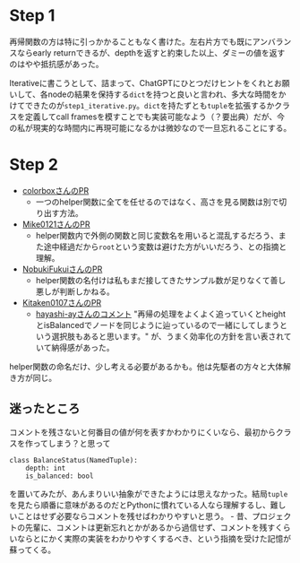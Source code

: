 # Step 1

再帰関数の方は特に引っかかることもなく書けた。左右片方でも既にアンバランスならearly returnできるが、depthを返すと約束した以上、ダミーの値を返すのはやや抵抗感があった。

Iterativeに書こうとして、詰まって、ChatGPTにひとつだけヒントをくれとお願いして、各nodeの結果を保持する`dict`を持つと良いと言われ、多大な時間をかけてできたのが`step1_iterative.py`。`dict`を持たずとも`tuple`を拡張するかクラスを定義してcall framesを模すことでも実装可能なよう（？要出典）だが、今の私が現実的な時間内に再現可能になるかは微妙なので一旦忘れることにする。

# Step 2

- [colorboxさんのPR](https://github.com/colorbox/leetcode/pull/12)
    - 一つのhelper関数に全てを任せるのではなく、高さを見る関数は別で切り出す方法。
- [Mike0121さんのPR](https://github.com/Mike0121/LeetCode/pull/4)
    - helper関数内で外側の関数と同じ変数名を用いると混乱するだろう、また途中経過だから`root`という変数は避けた方がいいだろう、との指摘と理解。
- [NobukiFukuiさんのPR](https://github.com/NobukiFukui/Grind75-ProgrammingTraining/pull/19)
    - helper関数の名付けは私もまだ接してきたサンプル数が足りなくて善し悪しが判断しかねる。
- [Kitaken0107さんのPR](https://github.com/Kitaken0107/GrindEasy/pull/16)
    - [hayashi-ayさんのコメント](https://github.com/Kitaken0107/GrindEasy/pull/16#pullrequestreview-1984849457) "再帰の処理をよくよく追っていくとheightとisBalancedでノードを同じように辿っているので一緒にしてしまうという選択肢もあると思います。" が、うまく効率化の方針を言い表されていて納得感があった。

helper関数の命名だけ、少し考える必要があるかも。他は先駆者の方々と大体解き方が同じ。

## 迷ったところ

コメントを残さないと何番目の値が何を表すかわかりにくいなら、最初からクラスを作ってしまう？と思って

```
class BalanceStatus(NamedTuple):
    depth: int
    is_balanced: bool
```

を置いてみたが、あんまりいい抽象ができたようには思えなかった。結局`tuple`を見たら順番に意味があるのだとPythonに慣れている人なら理解するし、難しいことはせず必要ならコメントを残せばわかりやすいと思う。
	- 昔、プロジェクトの先輩に、コメントは更新忘れとかがあるから過信せず、コメントを残すくらいならとにかく実際の実装をわかりやすくするべき、という指摘を受けた記憶が蘇ってくる。
